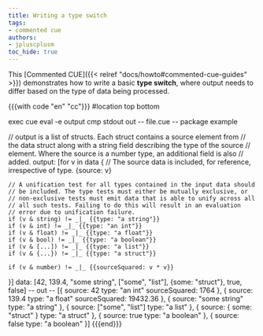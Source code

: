 ```yaml
---
title: Writing a type switch
tags:
- commented cue
authors:
- jpluscplusm
toc_hide: true
---
```


This [Commented CUE]({{< relref "docs/howto#commented-cue-guides" >}})
demonstrates how to write a basic **type switch**, where output needs to differ
based on the type of data being processed.

{{{with code "en" "cc"}}}
#location top bottom

exec cue eval -e output
cmp stdout out
-- file.cue --
package example

// output is a list of structs. Each struct contains a source element from
// the data struct along with a string field describing the type of the source
// element. Where the source is a number type, an additional field is also
// added.
output: [for v in data {
	// The source data is included, for reference, irrespective of type.
	{source: v}

	// A unification test for all types contained in the input data should
	// be included. The type tests must either be mutually exclusive, or
	// non-exclusive tests must emit data that is able to unify across all
	// all such tests. Failing to do this will result in an evaluation
	// error due to unification failure.
	if (v & string) != _|_ {{type: "a string"}}
	if (v & int) != _|_ {{type: "an int"}}
	if (v & float) != _|_ {{type: "a float"}}
	if (v & bool) != _|_ {{type: "a boolean"}}
	if (v & [...]) != _|_ {{type: "a list"}}
	if (v & {...}) != _|_ {{type: "a struct"}}

	if (v & number) != _|_ {{sourceSquared: v * v}}
}]
data: [42, 139.4, "some string", ["some", "list"], {some: "struct"}, true, false]
-- out --
[{
    source:        42
    type:          "an int"
    sourceSquared: 1764
}, {
    source:        139.4
    type:          "a float"
    sourceSquared: 19432.36
}, {
    source: "some string"
    type:   "a string"
}, {
    source: ["some", "list"]
    type: "a list"
}, {
    source: {
        some: "struct"
    }
    type: "a struct"
}, {
    source: true
    type:   "a boolean"
}, {
    source: false
    type:   "a boolean"
}]
{{{end}}}
